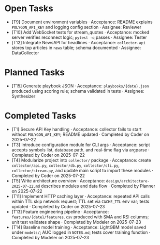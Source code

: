 # Open Tasks

- [T9] Document environment variables · Acceptance: README explains `POLYGON_API_KEY` and logging config section · Assignee: Reviewer
- [T10] Add WebSocket tests for stream_quotes · Acceptance: mocked server verifies reconnect logic; `pytest -q` passes · Assignee: Tester
- [T12] Integrate NewsAPI for headlines · Acceptance: `collector.api` stores top articles in `news` table; schema documented · Assignee: DataCollector

# Planned Tasks
- [T15] Generate playbook JSON · Acceptance: `playbooks/{date}.json` produced using scoring rule; schema validated in tests · Assignee: Synthesizer

# Completed Tasks

- [T1] Secure API Key handling · Acceptance: collector fails to start without `POLYGON_API_KEY`; README updated · Completed by Coder on 2025-07-22
- [T3] Introduce configuration module for CLI args · Acceptance: script accepts symbols list, database path, and real-time flag via argparse · Completed by Coder on 2025-07-22
- [T4] Modularize project into `collector/` package · Acceptance: create `collector/api.py`, `collector/db.py`, `collector/cli.py`, `collector/stream.py`, and update main script to import these modules · Completed by Coder on 2025-07-22
- [T5] Write architecture overview · Acceptance: `design/architecture-2025-07-22.md` describes modules and data flow · Completed by Planner on 2025-07-22
- [T11] Implement HTTP caching layer · Acceptance: repeated API calls within TTL skip network request; TTL set via `CACHE_TTL` env var; tests updated · Completed by Coder on 2025-07-23
- [T13] Feature engineering pipeline · Acceptance: `features/{date}/features.csv` produced with SMA and RSI columns; unit test validates shape · Completed by Modeler on 2025-07-23
- [T14] Baseline model training · Acceptance: LightGBM model saved under `models/`; AUC logged in `NOTES.md`; tests cover training function · Completed by Modeler on 2025-07-23
